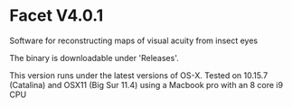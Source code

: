 # Facet V4.0.1
Software for reconstructing maps of visual acuity from insect eyes

The binary is downloadable under 'Releases'.

This version runs under the latest versions of OS-X. Tested on 10.15.7 (Catalina) and OSX11 (Big Sur 11.4) using a Macbook pro with an 8 core i9 CPU

